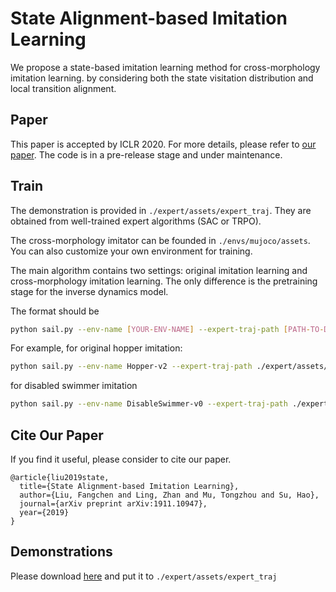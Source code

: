 # State Alignment-based Imitation Learning
We propose a state-based imitation learning method for cross-morphology imitation learning. by considering both the state visitation distribution and local transition alignment.

## Paper
This paper is accepted by ICLR 2020. For more details, please refer to [our paper](https://arxiv.org/pdf/1911.10947.pdf).
The code is in a pre-release stage and under maintenance. 

## Train
The demonstration is provided in ``./expert/assets/expert_traj``. They are obtained from well-trained expert algorithms (SAC or TRPO).

The cross-morphology imitator can be founded in ``./envs/mujoco/assets``. You can also customize your own environment for training.

The main algorithm contains two settings: original imitation learning and cross-morphology imitation learning. 
The only difference is the pretraining stage for the inverse dynamics model.

The format should be
```bash
python sail.py --env-name [YOUR-ENV-NAME] --expert-traj-path [PATH-TO-DEMO] --beta 0.01 --resume [if want resume] --transfer [if cross morphology]
```
For example, for original hopper imitation:
```bash
python sail.py --env-name Hopper-v2 --expert-traj-path ./expert/assets/expert_traj/Hopper-v2_expert_traj.p --beta 0.005
```
for disabled swimmer imitation
```bash
python sail.py --env-name DisableSwimmer-v0 --expert-traj-path ./expert/assets/expert_traj/Swimmer-v2_expert_traj.p --beta 0.005 --transfer
```

## Cite Our Paper
If you find it useful, please consider to cite our paper.
```
@article{liu2019state,
  title={State Alignment-based Imitation Learning},
  author={Liu, Fangchen and Ling, Zhan and Mu, Tongzhou and Su, Hao},
  journal={arXiv preprint arXiv:1911.10947},
  year={2019}
}
```

## Demonstrations
Please download [here](https://drive.google.com/open?id=1cIqYevPDE2_06Elyo_UqEfHiQvOKP6in) and put it to ```./expert/assets/expert_traj```